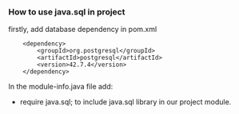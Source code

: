 ### How to use java.sql in project

firstly, add database dependency in pom.xml

<dependencies>

        <dependency>
            <groupId>org.postgresql</groupId>
            <artifactId>postgresql</artifactId>
            <version>42.7.4</version>
        </dependency>
        
</dependencies>

In the module-info.java file add:
 - require java.sql;
to include java.sql library in our project module.
